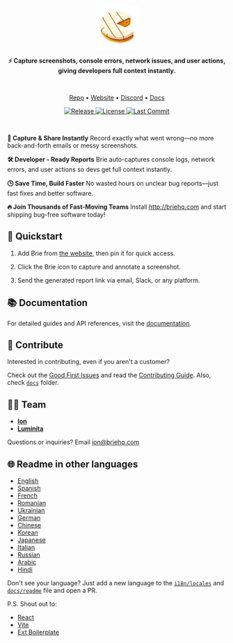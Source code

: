 <p align="center">
  <a href="https://go.briehq.com/lp">
    <img src="https://github.com/briehq/.github/raw/main/profile/content/brie-icon-400x400.png" width="100px" alt="Brie - Capture bugs" />
  </a>
</p>

<p align="center">
  <strong>⚡️ Capture screenshots, console errors, network issues, and user actions,<br />giving developers full context instantly.</strong>
</p>

<br />

<p align="center">
   <a href="https://go.briehq.com/github" target="_blank">Repo</a> •
  <a href="https://go.briehq.com/lp" target="_blank">Website</a> •
  <a href="https://go.briehq.com/discord" target="_blank">Discord</a> •
  <a href="https://go.briehq.com/docs" target="_blank">Docs</a>
</p>

<p align="center">
  <a href="https://github.com/briehq/brie-extension/actions/workflows/release.yml">
    <img src="https://github.com/briehq/brie-extension/actions/workflows/release.yml/badge.svg" alt="Release" />
  </a>
  <a href="https://github.com/briehq/brie-extension/blob/main/LICENSE.md">
    <img src="https://img.shields.io/github/license/brie-extension/briehq.dev" alt="License" />
  </a>
  <a href="https://github.com/briehq/brie-extension/commits/main">
    <img src="https://img.shields.io/github/last-commit/brie-extension/lingo.dev" alt="Last Commit" />
  </a>
</p>

<br />

<strong>🚀 Capture & Share Instantly</strong>
Record exactly what went wrong—no more back-and-forth emails or messy screenshots.

<strong>🛠️ Developer - Ready Reports</strong>
Brie auto-captures console logs, network errors, and user actions so devs get full context instantly.

<strong>🕒 Save Time, Build Faster</strong>
No wasted hours on unclear bug reports—just fast fixes and better software.

<strong>🔥 Join Thousands of Fast-Moving Teams</strong>
Install http://briehq.com and start shipping bug-free software today!

## 💫 Quickstart

1. Add Brie from [the website](https://go.briehq.com/lp), then pin it for quick access.

2. Click the Brie icon to capture and annotate a screenshot.

3. Send the generated report link via email, Slack, or any platform.

## 📚 Documentation

For detailed guides and API references, visit the [documentation](https://go.briehq.com/docs).

## 🤝 Contribute

Interested in contributing, even if you aren't a customer?

Check out the [Good First Issues](https://github.com/briehq/brie-extension/labels/good%20first%20issue) and read the [Contributing Guide](./docs/CONTRIBUTING.md). Also, check [`docs`](./docs) folder.

## 👨‍💻 Team

- **[Ion](https://github.com/ionleu)**
- **[Luminita](https://github.com/luminita)**

Questions or inquiries? Email ion@briehq.com

## 🌐 Readme in other languages

- [English](https://github.com/briehq/brie-extension)
- [Spanish](./docs/readme/es.md)
- [French](./docs/readme/fr.md)
- [Romanian](./docs/readme/ro.md)
- [Ukrainian](./docs/readme/ua.md)
- [German](./docs/readme/de.md)
- [Chinese](./docs/readme/zh-Hans.md)
- [Korean](./docs/readme/ko.md)
- [Japanese](./docs/readme/ja.md)
- [Italian](./docs/readme/it.md)
- [Russian](./docs/readme/ru.md)
- [Arabic](./docs/readme/ar.md)
- [Hindi](./docs/readme/hi.md)

Don't see your language? Just add a new language to the [`i18n/locales`](./packages/i18n/locales) and [`docs/readme`](./docs/readme) file and open a PR.

P.S. Shout out to:

- [React](https://github.com/facebook/react)
- [Vite](https://github.com/vitejs/vite)
- [Ext Boilerplate](https://github.com/Jonghakseo/chrome-extension-boilerplate-react-vite)
